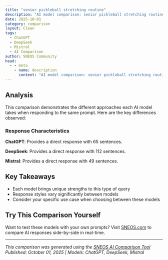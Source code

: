 ```yaml
---
title: "senior pickleball stretching routine"
description: "AI model comparison: senior pickleball stretching routine..."
date: 2025-10-01
category: comparison
layout: Clean
tags:
  - ChatGPT
  - DeepSeek
  - Mistral
  - AI Comparison
author: SNEOS Community
head:
  - - meta
    - name: description
      content: "AI model comparison: senior pickleball stretching routine..."
---
```


<ChatComparison
  title="senior pickleball stretching routine"
  prompt="senior pickleball stretching routine"
  :responses='{"ChatGPT": "Certainly! Here\u0027s a gentle and effective stretching routine tailored for senior pickleball players to help improve flexibility, reduce injury risk, and enhance performance. Always perform stretches slowly and avoid any that cause pain.\n\n### Senior Pickleball Stretching Routine (Approx. 15-20 minutes)\n\n#### 1. **Neck Stretch**\n- **How:** Sit or stand upright. Slowly tilt your head to the right, bringing your ear towards your shoulder. Hold for 15-20 seconds. Repeat on the left side.\n- **Purpose:** Relaxes neck muscles, reduces stiffness.\n\n#### 2. **Shoulder Rolls**\n- **How:** Sit or stand. Roll your shoulders forward in a circular motion 10 times, then backward 10 times.\n- **Purpose:** Loosens up the shoulder joints and muscles.\n\n#### 3. **Cross-Body Shoulder Stretch**\n- **How:** Extend one arm across your body at shoulder height. Use the opposite hand to gently pull the arm closer to your chest. Hold for 20 seconds. Switch arms.\n- **Purpose:** Stretches shoulder and upper back muscles.\n\n#### 4. **Triceps Stretch**\n- **How:** Raise one arm overhead, bend the elbow to touch the upper back, and use the opposite hand to gently press the elbow. Hold for 15-20 seconds. Switch arms.\n- **Purpose:** Stretches triceps and shoulders.\n\n#### 5. **Wrist Flexor and Extensor Stretches**\n- **How:** Extend one arm with the palm facing up, gently pull back on the fingers with your other hand and hold for 15 seconds. Then, with the palm facing down, gently pull fingers down and hold. Switch hands.\n- **Purpose:** Prepares wrists for paddle use and reduces stiffness.\n\n#### 6. **Torso Twist**\n- **How:** Sit or stand with feet shoulder-width apart. Slowly twist your upper body to the right, using your hands on your hips for support. Hold for 15 seconds. Repeat to the left.\n- **Purpose:** Warms up core and spine.\n\n#### 7. **Seated Hamstring Stretch**\n- **How:** Sit on a chair, extend one leg straight with heel on the floor. Keep your back straight and lean forward slightly from the hips until you feel a stretch in the back of the thigh. Hold for 20 seconds. Switch legs.\n- **Purpose:** Stretches hamstrings, important for movement and balance.\n\n#### 8. **Calf Stretch**\n- **How:** Stand facing a wall with hands on the wall at shoulder height. Step back with one leg, keeping it straight and heel on the ground. Bend the front knee slightly and lean toward the wall until you feel a stretch in the back calf. Hold for 20 seconds. Switch legs.\n- **Purpose:** Increases ankle flexibility and prepares calves for quick movements.\n\n#### 9. **Quadriceps Stretch**\n- **How:** Stand next to a wall or chair for balance. Bend one knee, bringing the heel toward your buttocks, and hold your ankle with your hand. Keep knees close together. Hold for 20 seconds. Switch legs.\n- **Purpose:** Stretches front thigh muscles.\n\n#### 10. **Ankle Circles**\n- **How:** While seated or standing, lift one foot off the ground and slowly rotate the ankle clockwise 10 times, then counterclockwise 10 times. Repeat with the other ankle.\n- **Purpose:** Improves ankle mobility and balance.\n\n---\n\n### Tips:\n- Breathe deeply and steadily throughout each stretch.\n- Avoid bouncing; hold each stretch steadily.\n- Perform this routine before playing to warm up or after playing to cool down.\n- If you have any existing conditions or pain, consult a healthcare professional before starting.\n\nWould you like me to provide a warm-up or strengthening exercises to complement this routine?", "DeepSeek": "Of course! Here is a comprehensive senior pickleball stretching routine, designed to improve flexibility, prevent injury, and enhance performance on the court.\n\nThis routine is broken down into three key parts:\n1. **Pre-Game Dynamic Warm-Up** (to get the blood flowing *before* you play)\n2. **Post-Game Static Stretching** (to improve flexibility and aid recovery *after* you play)\n3. **Bonus: Daily Flexibility Stretches** (for off-days to maintain overall mobility)\n\n---\n\n### **Important Safety Notes for Seniors:**\n\n* **Listen to Your Body:** Never stretch to the point of sharp pain. You should feel a gentle pull or mild discomfort, not pain.\n* **Breathe:** Do not hold your breath. Breathe deeply and evenly throughout all stretches.\n* **Consult Your Doctor:** If you have any pre-existing conditions (especially joint issues like arthritis, or have had replacements), get clearance from your doctor before starting a new stretching regimen.\n* **Use Support:** Feel free to use a chair, wall, or fence for balance during any standing stretches.\n\n---\n\n### **Part 1: Pre-Game Dynamic Warm-Up (5-7 Minutes)**\n\nThe goal here is to wake up your muscles and increase your heart rate and blood flow. These are *movement-based* stretches, not held for a long time. Do this right before you start playing.\n\n1. **Marching in Place** (60 seconds)\n * Get the blood moving. Lift your knees comfortably high and pump your arms.\n\n2. **Arm Circles** (30 seconds forward, 30 seconds backward)\n * Stand with feet shoulder-width apart. Extend your arms out to the sides and make small circles, gradually making them larger.\n\n3. **Torso Twists** (30 seconds)\n * Stand with feet wide, knees soft. Hold your paddle with both hands out in front of you. Gently twist your upper body from side to side, letting your head follow the movement. Don\u0027t force it.\n\n4. **Leg Swings** (30 seconds per leg)\n * Hold onto a fence or wall for balance.\n * **Forward/Back:** Swing one leg forward and backward like a pendulum.\n * **Side-to-Side:** Swing the same leg across your body and then out to the side.\n\n5. **Walking Lunges** (10-12 per leg)\n * Take a controlled step forward and lower your back knee toward the ground. Keep your front knee behind your toes. Don\u0027t go too deep; focus on stability. Push off the front foot to return to standing and step forward with the other leg.\n\n6. **Side Shuffles** (30 seconds each direction)\n * In a ready, athletic stance, shuffle a few steps to your right, then a few steps back to your left. This mimics the court movement.\n\n7. **Ankle Rolls** (30 seconds per ankle)\n * Lift one foot and gently roll your ankle in a circle. Switch directions.\n\n---\n\n### **Part 2: Post-Game Static Stretching (5-10 Minutes)**\n\n*Now* is the time for held stretches. Move into each stretch slowly and hold it. This helps to relax the muscles and improve long-term flexibility.\n\n**Hold each stretch for 20-30 seconds. Do not bounce.**\n\n1. **Neck Stretch**\n * Sit or stand tall. Gently tilt your right ear toward your right shoulder. Hold. Repeat on the left side.\n\n2. **Shoulder \u0026 Rotator Cuff Stretch**\n * Bring your right arm across your chest. Use your left hand to gently pull your arm closer to your body. Hold. Repeat on the other side.\n\n3. **Triceps Stretch**\n * Reach your right arm overhead, bending the elbow so your hand drops down your back. Use your left hand to gently press on the right elbow. Hold. Repeat on the other side.\n\n4. **Chest Opener**\n * Clasp your hands behind your back. Gently straighten your arms and squeeze your shoulder blades together, lifting your hands slightly. You should feel a stretch across your chest.\n\n5. **Quadriceps Stretch**\n * Hold onto a chair or wall for balance. Bend your right knee and grab your right foot with your right hand. Gently pull your heel toward your glute. Keep your knees together. Hold. Repeat on the other side.\n\n6. **Hamstring Stretch**\n * Sit on the ground with one leg extended straight in front of you and the other bent with the sole of your foot against your inner thigh. Gently hinge at your hips and lean forward over the straight leg until you feel a stretch. Hold. Repeat on the other side.\n * *Chair Option:* Sit in a chair. Extend one leg straight in front of you, heel on the floor. Gently lean forward until you feel a stretch in the back of your thigh.\n\n7. **Calf Stretch**\n * Stand facing a wall with your hands on it. Step one foot back, keeping the leg straight and the heel on the ground. Gently lean forward until you feel a stretch in your calf. Hold. Repeat on the other side.\n\n8. **Hip Flexor Stretch**\n * Kneel on one knee (use a towel for comfort). Place your other foot flat on the floor in front of you. Tuck your tailbone slightly and gently push your hips forward until you feel a stretch in the front of the hip of the kneeling leg. Hold. Repeat on the other side.\n\n9. **Glute/Piriformis Stretch (Figure-Four)**\n * Sit in a chair. Cross your right ankle over your left knee. Sit up tall. For a deeper stretch, gently lean forward. Hold. Repeat on the other side.\n\n10. **Wrist \u0026 Forearm Stretch**\n * Extend your right arm forward, palm facing down. Use your left hand to gently pull the fingers of your right hand down toward the floor. Then, flip your palm face up and gently pull the fingers back. Hold each. Repeat on the other side.\n\n---\n\n### **Part 3: Bonus Daily Flexibility Stretches**\n\nIncorporate these into your daily routine on non-playing days to maintain and build flexibility.\n\n* **Cat-Cow Stretch:** On all fours, alternate between arching your back (Cat) and dipping your belly (Cow). Great for the spine.\n* **Seated Toe Touches:** A gentle, sustained hamstring and lower back stretch.\n* **Butterfly Stretch:** Sit on the floor, soles of your feet together, and gently press your knees down.\n* **Full Body Reach:** Lie on your back and stretch your arms overhead and point your toes, elongating your entire body. Then, bring your knees to your chest for a lower back release.\n\nBy making this routine a consistent part of your pickleball life, you\u0027ll play better, feel better, and stay on the court for years to come. Have fun and stay active", "Mistral": "A senior pickleball stretching routine should focus on improving flexibility, mobility, and injury prevention. Here\u0027s a simple and safe stretching routine to do before and after playing pickleball:\n\n**Warm-up (Before Playing)**\n\n1. **Marching in Place** \u2013 March gently for 2-3 minutes to increase heart rate and warm up the muscles.\n\n2. **Arm Circles** \u2013 Stand tall and extend your arms out to the sides. Make small circular movements and gradually increase the size of the circles. Do 10-15 circles in each direction.\n\n3. **Hip Rotations** \u2013 Stand with feet hip-width apart and hands on your hips. Make circular movements with your hips, 10-15 rotations in each direction.\n\n4. **Leg Swings** \u2013 Hold onto a stable object for support. Swing one leg forward and backward in a controlled motion, 10-15 swings each leg.\n\n**Dynamic Stretches**\n\n1. **Walking Lunges** \u2013 Take a large step forward and lower your body into a lunge. Push off with your front foot and bring your back foot forward to repeat the lunge. Do 10-15 lunges on each leg.\n\n2. **High Knees** \u2013 March in place, bringing your knees up high, alternating legs quickly. Do this for 20-30 seconds.\n\n**Static Stretches (After Playing)**\n\n1. **Hamstring Stretch** \u2013 Sit on the edge of a chair, extend one leg out straight with a slight bend in the knee. Keep your back straight and lean forward slightly from your hips. Hold for 20-30 seconds and switch legs.\n\n2. **Calf Stretch** \u2013 Face a wall and place your hands on the wall at shoulder height. Extend one leg behind you, keeping your heel on the ground. Lean forward, keeping your extended leg straight and your back straight. Hold for 20-30 seconds and switch legs.\n\n3. **Quad Stretch** \u2013 Stand on one leg and hold the other foot with the same-side hand. Pull your heel toward your glutes until you feel a stretch in the front of your thigh. Hold for 20-30 seconds and switch legs. Use a chair or wall for support if needed.\n\n4. **Chest Stretch** \u2013 Stand tall and clasp your hands behind your back. Gently lift your chest up and look up toward the ceiling. Hold for 20-30 seconds.\n\n5. **Shoulder and Upper Back Stretch** \u2013 Hug your chest and reach for your shoulder blades with your fingertips. Hold for 20-30 seconds.\n\n6. **Tricep Stretch** \u2013 Raise your arm overhead, bend your elbow, and reach for your shoulder blade with your opposite hand. Hold for 20-30 seconds and switch arms.\n\nRemember to:\n\n- Breathe deeply and evenly during each stretch.\n- Never bounce or force a stretch.\n- Listen to your body and avoid any stretches that cause pain.\n- Consult with a healthcare professional before starting any new exercise or stretching routine.\n\nStay hydrated and have fun playing pickleball!"}' 
  published-date="17:45"
/>

## Analysis

This comparison demonstrates the different approaches each AI model takes when responding to the same prompt. Here are the key differences observed:

### Response Characteristics

**ChatGPT**: Provides a direct response with 65 sentences. 

**DeepSeek**: Provides a direct response with 112 sentences. 

**Mistral**: Provides a direct response with 49 sentences. 

## Key Takeaways

- Each model brings unique strengths to this type of query
- Response styles vary significantly between models
- Consider your specific use case when choosing between these models

## Try This Comparison Yourself

Want to test these models with your own prompts? Visit [SNEOS.com](https://sneos.com) to compare AI responses side-by-side in real-time.

---

*This comparison was generated using the [SNEOS AI Comparison Tool](https://sneos.com)*
*Published: October 01, 2025 | Models: ChatGPT, DeepSeek, Mistral*
